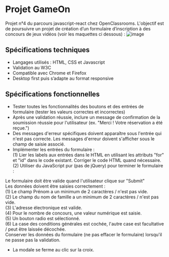 # Projet GameOn

Projet n°4 du parcours javascript-react chez OpenClassrooms. L'objectif est de poursuivre un projet de création d’un formulaire d’inscription à des concours de jeux vidéos (voir les maquettes ci dessous) :
![image](https://user-images.githubusercontent.com/93211301/168685074-a5b66647-e429-4a07-a9fe-9afae262a098.png)

## Spécifications techniques

- Langages utilisés : HTML, CSS et Javascript  
- Validation au W3C  
- Compatible avec Chrome et Firefox  
- Desktop first puis s’adapte au format responsive 

## Spécifications fonctionnelles

- Tester toutes les fonctionnalités des boutons et des entrées de formulaire (tester les valeurs correctes et incorrectes)  
- Après une validation réussie, inclure un message de confirmation de la soumission réussie pour l'utilisateur (ex. "Merci ! Votre réservation a été reçue.")  
- Des messages d'erreur spécifiques doivent apparaître sous l'entrée qui n'est pas correcte. Les messages d'erreur doivent s'afficher sous le champ de saisie associé.  
- Implémenter les entrées du formulaire :  
      (1) Lier les labels aux entrées dans le HTML en utilisant les attributs "for" et "id" dans le code existant. Corriger le code HTML quand nécessaire.  
      (2) Utiliser du JavaScript pur (pas de jQuery) pour terminer le formulaire :

Le formulaire doit être valide quand l'utilisateur clique sur "Submit"    
Les données doivent être saisies correctement :  
(1) Le champ Prénom a un minimum de 2 caractères / n'est pas vide.  
(2) Le champ du nom de famille a un minimum de 2 caractères / n'est pas vide.  
(3) L'adresse électronique est valide.  
(4) Pour le nombre de concours, une valeur numérique est saisie.  
(5) Un bouton radio est sélectionné.  
(6) La case des conditions générales est cochée, l'autre case est facultative / peut être laissée décochée.  
Conserver les données du formulaire (ne pas effacer le formulaire) lorsqu'il ne passe pas la validation.  

- La modale se ferme au clic sur la croix.





